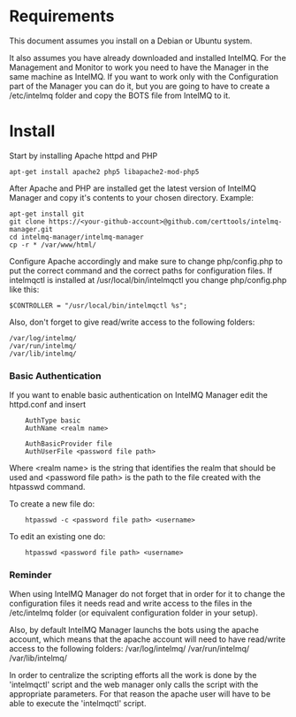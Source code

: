 # Requirements

This document assumes you install on a Debian or Ubuntu system. 

It also assumes you have already downloaded and installed IntelMQ. For the Management and Monitor to work you need to have the Manager in the same machine as IntelMQ. If you want to work only with the Configuration part of the Manager you can do it, but you are going to have to create a /etc/intelmq folder and copy the BOTS file from IntelMQ to it.

# Install

Start by installing Apache httpd and PHP

```
apt-get install apache2 php5 libapache2-mod-php5
```

After Apache and PHP are installed get the latest version of IntelMQ Manager and copy it's contents to your chosen directory. Example:

```
apt-get install git
git clone https://<your-github-account>@github.com/certtools/intelmq-manager.git
cd intelmq-manager/intelmq-manager
cp -r * /var/www/html/
```

Configure Apache accordingly and make sure to change php/config.php to put the correct command and the correct paths for configuration files. If intelmqctl is installed at /usr/local/bin/intelmqctl you change php/config.php like this:

```
$CONTROLLER = "/usr/local/bin/intelmqctl %s";
```

Also, don't forget to give read/write access to the following folders:

```
/var/log/intelmq/
/var/run/intelmq/
/var/lib/intelmq/
```

### Basic Authentication

If you want to enable basic authentication on IntelMQ Manager edit the httpd.conf and insert 

```
    AuthType basic 
    AuthName <realm name>

    AuthBasicProvider file
    AuthUserFile <password file path>
```

Where &lt;realm name&gt; is the string that identifies the realm that should be used and &lt;password file path&gt; is the path to the file created with the htpasswd command.

To create a new file do:

```
    htpasswd -c <password file path> <username>
```

To edit an existing one do:

```
    htpasswd <password file path> <username>
```


### Reminder

When using IntelMQ Manager do not forget that in order for it to change the configuration files it needs read and write access to the files in the /etc/intelmq folder (or equivalent configuration folder in your setup).

Also, by default IntelMQ Manager launchs the bots using the apache account, which means that the apache account will need to have read/write access to the following folders:
/var/log/intelmq/
/var/run/intelmq/
/var/lib/intelmq/

In order to centralize the scripting efforts all the work is done by the 'intelmqctl' script and the web manager only calls the script with the appropriate parameters. For that reason the apache user will have to be able to execute the 'intelmqctl' script.
